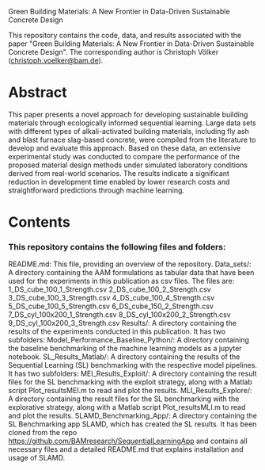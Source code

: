 Green Building Materials: A New Frontier in Data-Driven Sustainable Concrete Design

This repository contains the code, data, and results associated with the paper "Green Building Materials: A New Frontier in Data-Driven Sustainable Concrete Design". The corresponding author is Christoph Völker (christoph.voelker@bam.de).

# Abstract

This paper presents a novel approach for developing sustainable building materials through ecologically informed sequential learning. Large data sets with different types of alkali-activated building materials, including fly ash and blast furnace slag-based concrete, were compiled from the literature to develop and evaluate this approach. Based on these data, an extensive experimental study was conducted to compare the performance of the proposed material design methods under simulated laboratory conditions derived from real-world scenarios. The results indicate a significant reduction in development time enabled by lower research costs and straightforward predictions through machine learning.

# Contents

### This repository contains the following files and folders:

README.md: This file, providing an overview of the repository.
Data_sets/: A directory containing the AAM formulations as tabular data that have been used for the experiments in this publication as csv files. The files are:
1_DS_cube_100_1_Strength.csv
2_DS_cube_100_2_Strength.csv
3_DS_cube_100_3_Strength.csv
4_DS_cube_100_4_Strength.csv
5_DS_cube_100_5_Strength.csv
6_DS_cube_150_2_Strength.csv
7_DS_cyl_100x200_1_Strength.csv
8_DS_cyl_100x200_2_Strength.csv
9_DS_cyl_100x200_3_Strength.csv
Results/: A directory containing the results of the experiments conducted in this publication. It has two subfolders:
Model_Performance_Baseline_Python/: A directory containing the baseline benchmarking of the machine learning models as a jupyter notebook.
SL_Results_Matlab/: A directory containing the results of the Sequential Learning (SL) benchmarking with the respective model pipelines. It has two subfolders:
MEI_Results_Exploit/: A directory containing the result files for the SL benchmarking with the exploit strategy, along with a Matlab script Plot_resultsMEI.m to read and plot the results.
MLI_Results_Explore/: A directory containing the result files for the SL benchmarking with the explorative strategy, along with a Matlab script Plot_resultsMLI.m to read and plot the results.
SLAMD_Benchmarking_App/: A directory containing the SL Benchmarking app SLAMD, which has created the SL results. It has been cloned from the repo https://github.com/BAMresearch/SequentialLearningApp and contains all necessary files and a detailed README.md that explains installation and usage of SLAMD.
